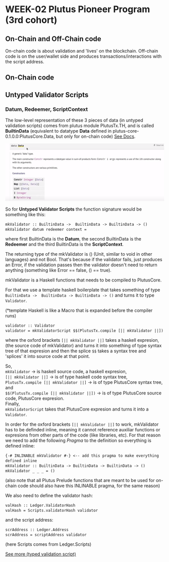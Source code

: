 # WEEK-02 Plutus Pioneer Program (3rd cohort)

## On-Chain and Off-Chain code

On-chain code is about validation and 'lives' on the blockchain. Off-chain code is on the user/wallet side and produces transactions/interactions with the script address.

## On-Chain code

## Untyped Validator Scripts

### Datum, Redeemer, ScriptContext

The low-level representation of these 3 pieces of data (in untyped validation scripts) comes from plutus module PlutusTx.TH, and is called <b>BuiltinData</b> (equivalent to datatype <b>Data</b> defined in plutus-core-0.1.0.0:PlutusCore.Data, but only for on-chain code) [See Docs](https://playground.plutus.iohkdev.io/doc/haddock/plutus-tx/html/PlutusTx.html#t:BuiltinData).

![datatype Data](notes/img/datatype-data.png)

So for <b>Untyped Validator Scripts</b> the function signature would be something like this:

```
mkValidator :: BuiltinData ->  BuiltinData -> BuiltinData -> ()
mkValidator datum redeemer context = 
```
where first BuiltinData is the <b>Datum</b>, the second BuiltinData is the <b>Redeemer</b> and the third BuiltinData is the <b>ScriptContext</b>.

The returning type of the mkValidator is () (Unit, similar to void in other languages) and not Bool. That's because if the validator fails, just produces an Error, if the validation passes then the validator doesn't need to return anything (something like Error == false, () == true).

mkValidator is a Haskell functions that needs to be compiled to PlutusCore.

For that we use a template haskell boilerplate that takes something of type ``BuiltinData ->  BuiltinData -> BuiltinData -> ()`` and turns it to 
type ``Validator``.

(*template Haskell is like a Macro that is expanded before the compiler runs)

```
validator :: Validator
validator = mkValidatorScript $$(PlutusTx.compile [|| mkValidator ||])
```

where the oxford brackets ``[|| mkValidator ||]`` takes a haskell expresion, (the source code of mkValidator) and turns it into something of type syntax tree of that expresion and then the splice ``$$`` takes a syntax tree and 'splices' it into source code at that point.

So, \
``mkValidator`` -> is haskell source code, a haskell expresion, \
``[|| mkValidator ||]`` -> is of type haskell code syntax tree, \
``PlutusTx.compile [|| mkValidator ||]`` -> is of type PlutusCore syntax tree, \
and \
``$$(PlutusTx.compile [|| mkValidator ||])`` -> is of type PlutusCore source code, PlutusCore expresion. \
Finally, \
``mkValidatorScript`` takes that PlutusCore expresion and turns it into a ``Validator``.

In order for the oxford brackets ``[|| mkValidator ||]`` to work, mkValidator has to be definded inline, meaning it cannot reference auxiliar functions or expresions from other parts of the code (like libraries, etc). For that reason we need to add the following <i>Pragma</i> to the definition so everything is defined inline:

```
{-# INLINABLE mkValidator #-} <-- add this pragma to make everything defined inline
mkValidator :: BuiltinData -> BuiltinData -> BuiltinData -> ()
mkValidator _ _ _ = ()
```

(also note that all Plutus Prelude functions that are meant to be used for on-chain code should also have this INLINABLE pragma, for the same reason)

We also need to define the validator hash:

```
valHash :: Ledger.ValidatorHash
valHash = Scripts.validatorHash validator
```

and the script address:

```
scrAddress :: Ledger.Address
scrAddress = scriptAddress validator
```

(here Scripts comes from Ledger.Scripts)


[See more (typed validation script)](notes/WEEK_02.md)